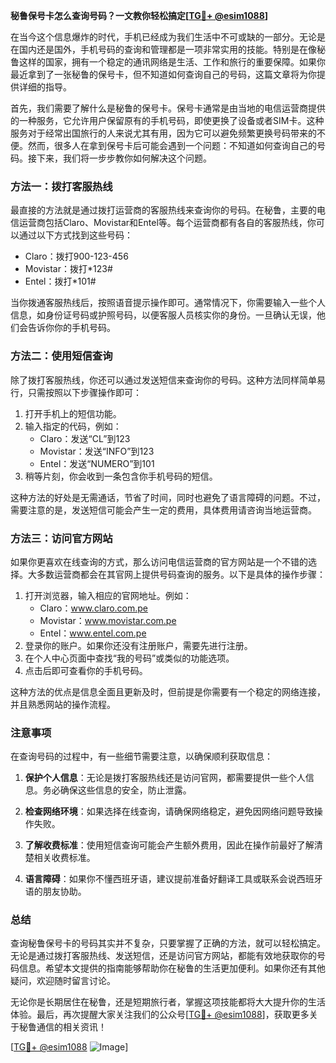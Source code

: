 **秘鲁保号卡怎么查询号码？一文教你轻松搞定[[TG💪+ @esim1088](https://t.me/s/esim1088)]**

在当今这个信息爆炸的时代，手机已经成为我们生活中不可或缺的一部分。无论是在国内还是国外，手机号码的查询和管理都是一项非常实用的技能。特别是在像秘鲁这样的国家，拥有一个稳定的通讯网络是生活、工作和旅行的重要保障。如果你最近拿到了一张秘鲁的保号卡，但不知道如何查询自己的号码，这篇文章将为你提供详细的指导。

首先，我们需要了解什么是秘鲁的保号卡。保号卡通常是由当地的电信运营商提供的一种服务，它允许用户保留原有的手机号码，即使更换了设备或者SIM卡。这种服务对于经常出国旅行的人来说尤其有用，因为它可以避免频繁更换号码带来的不便。然而，很多人在拿到保号卡后可能会遇到一个问题：不知道如何查询自己的号码。接下来，我们将一步步教你如何解决这个问题。

### 方法一：拨打客服热线

最直接的方法就是通过拨打运营商的客服热线来查询你的号码。在秘鲁，主要的电信运营商包括Claro、Movistar和Entel等。每个运营商都有各自的客服热线，你可以通过以下方式找到这些号码：

- Claro：拨打900-123-456
- Movistar：拨打*123#
- Entel：拨打*101#

当你拨通客服热线后，按照语音提示操作即可。通常情况下，你需要输入一些个人信息，如身份证号码或护照号码，以便客服人员核实你的身份。一旦确认无误，他们会告诉你你的手机号码。

### 方法二：使用短信查询

除了拨打客服热线，你还可以通过发送短信来查询你的号码。这种方法同样简单易行，只需按照以下步骤操作即可：

1. 打开手机上的短信功能。
2. 输入指定的代码，例如：
   - Claro：发送“CL”到123
   - Movistar：发送“INFO”到123
   - Entel：发送“NUMERO”到101
3. 稍等片刻，你会收到一条包含你手机号码的短信。

这种方法的好处是无需通话，节省了时间，同时也避免了语言障碍的问题。不过，需要注意的是，发送短信可能会产生一定的费用，具体费用请咨询当地运营商。

### 方法三：访问官方网站

如果你更喜欢在线查询的方式，那么访问电信运营商的官方网站是一个不错的选择。大多数运营商都会在其官网上提供号码查询的服务。以下是具体的操作步骤：

1. 打开浏览器，输入相应的官网地址。例如：
   - Claro：www.claro.com.pe
   - Movistar：www.movistar.com.pe
   - Entel：www.entel.com.pe
2. 登录你的账户。如果你还没有注册账户，需要先进行注册。
3. 在个人中心页面中查找“我的号码”或类似的功能选项。
4. 点击后即可查看你的手机号码。

这种方法的优点是信息全面且更新及时，但前提是你需要有一个稳定的网络连接，并且熟悉网站的操作流程。

### 注意事项

在查询号码的过程中，有一些细节需要注意，以确保顺利获取信息：

1. **保护个人信息**：无论是拨打客服热线还是访问官网，都需要提供一些个人信息。务必确保这些信息的安全，防止泄露。
   
2. **检查网络环境**：如果选择在线查询，请确保网络稳定，避免因网络问题导致操作失败。

3. **了解收费标准**：使用短信查询可能会产生额外费用，因此在操作前最好了解清楚相关收费标准。

4. **语言障碍**：如果你不懂西班牙语，建议提前准备好翻译工具或联系会说西班牙语的朋友协助。

### 总结

查询秘鲁保号卡的号码其实并不复杂，只要掌握了正确的方法，就可以轻松搞定。无论是通过拨打客服热线、发送短信，还是访问官方网站，都能有效地获取你的号码信息。希望本文提供的指南能够帮助你在秘鲁的生活更加便利。如果你还有其他疑问，欢迎随时留言讨论。

无论你是长期居住在秘鲁，还是短期旅行者，掌握这项技能都将大大提升你的生活体验。最后，再次提醒大家关注我们的公众号[[TG💪+ @esim1088](https://t.me/s/esim1088)]，获取更多关于秘鲁通信的相关资讯！

[[TG💪+ @esim1088](https://t.me/s/esim1088) ![Image](https://i.postimg.cc/4NQfJmqS/Snipaste-2025-05-13-00-14-12.png)]